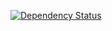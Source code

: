 [![Dependency Status](https://www.versioneye.com/user/projects/55f75bc53ed8940014000763/badge.svg?style=flat)](https://www.versioneye.com/user/projects/55f75bc53ed8940014000763)
